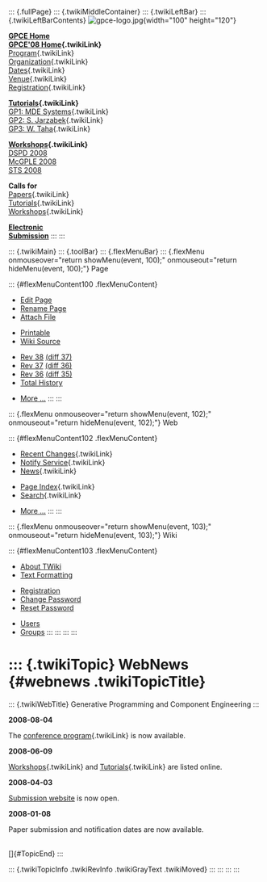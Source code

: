 ::: {.fullPage}
::: {.twikiMiddleContainer}
::: {.twikiLeftBar}
::: {.twikiLeftBarContents}
![gpce-logo.jpg](../pub/GPCE08/WebLeftBar/gpce-logo.jpg){width="100"
height="120"}

**[GPCE Home](http://www.gpce.org/)**\
**[GPCE\'08 Home](WebHome){.twikiLink}**\
[Program](ConferenceProgram){.twikiLink}\
[Organization](ConferenceOrganization){.twikiLink}\
[Dates](ImportantDates){.twikiLink}\
[Venue](ConferenceVenue){.twikiLink}\
[Registration](ConferenceRegistration){.twikiLink}

**[Tutorials](GpceTutorials){.twikiLink}**\
[GP1: MDE Systems](MdeTutorial){.twikiLink}\
[GP2: S. Jarzabek](PowerGenericsTutorial){.twikiLink}\
[GP3: W. Taha](MultiStageProgrammingTutorial){.twikiLink}

**[Workshops](GpceWorkshops){.twikiLink}**\
[DSPD 2008](http://www.labri.fr/perso/reveille/DSPD/2008/)\
[McGPLE
2008](http://www.infosun.fim.uni-passau.de/cl/staff/apel/McGPLE2008/index.html)\
[STS 2008](../Sts/STS08)

**Calls for**\
[Papers](CallForPapers){.twikiLink}\
[Tutorials](CallForTutorials){.twikiLink}\
[Workshops](CallForWorkshops){.twikiLink}

**[Electronic\
Submission](http://www.easychair.org/conferences/?conf=gpce2008)**
:::
:::

::: {.twikiMain}
::: {.toolBar}
::: {.flexMenuBar}
::: {.flexMenu onmouseover="return showMenu(event, 100);" onmouseout="return hideMenu(event, 100);"}
Page

::: {#flexMenuContent100 .flexMenuContent}
-   [Edit
    Page](http://www.program-transformation.org/edit/GPCE08/WebNews?t=1536827525)
-   [Rename
    Page](http://www.program-transformation.org/rename/GPCE08/WebNews)
-   [Attach
    File](http://www.program-transformation.org/attach/GPCE08/WebNews)

<!-- -->

-   [Printable](http://www.program-transformation.org/view/GPCE08/WebNews?skin=print.pattern)
-   [Wiki
    Source](http://www.program-transformation.org/view/GPCE08/WebNews?skin=text&raw=on&contenttype=text/plain)

<!-- -->

-   [Rev
    38](http://www.program-transformation.org/view/GPCE08/WebNews?rev=1.38)
    [(diff 37)](http://www.program-transformation.org/rdiff/GPCE08/WebNews?rev1=1.38&rev2=1.37)
-   [Rev
    37](http://www.program-transformation.org/view/GPCE08/WebNews?rev=1.37)
    [(diff 36)](http://www.program-transformation.org/rdiff/GPCE08/WebNews?rev1=1.37&rev2=1.36)
-   [Rev
    36](http://www.program-transformation.org/view/GPCE08/WebNews?rev=1.36)
    [(diff 35)](http://www.program-transformation.org/rdiff/GPCE08/WebNews?rev1=1.36&rev2=1.35)
-   [Total
    History](http://www.program-transformation.org/rdiff/GPCE08/WebNews)

<!-- -->

-   [More
    \...](http://www.program-transformation.org/oops/GPCE08/WebNews?template=oopsmore&param1=1.38&param2=1.38)
:::
:::

::: {.flexMenu onmouseover="return showMenu(event, 102);" onmouseout="return hideMenu(event, 102);"}
Web

::: {#flexMenuContent102 .flexMenuContent}
-   [Recent Changes](WebChanges){.twikiLink}
-   [Notify Service](WebNotify){.twikiLink}
-   [News](WebNews){.twikiLink}

<!-- -->

-   [Page Index](WebIndex){.twikiLink}
-   [Search](WebSearch){.twikiLink}

<!-- -->

-   [More
    \...](http://www.program-transformation.org/oops/GPCE08/WebNews?template=oopsmore&param1=1.38&param2=1.38)
:::
:::

::: {.flexMenu onmouseover="return showMenu(event, 103);" onmouseout="return hideMenu(event, 103);"}
Wiki

::: {#flexMenuContent103 .flexMenuContent}
-   [About
    TWiki](http://www.program-transformation.org/view/TWiki/WebHome)
-   [Text
    Formatting](http://www.program-transformation.org/view/TWiki/TextFormattingRules)

<!-- -->

-   [Registration](http://www.program-transformation.org/view/TWiki/TWikiRegistration)
-   [Change
    Password](http://www.program-transformation.org/view/TWiki/ChangePassword)
-   [Reset
    Password](http://www.program-transformation.org/view/TWiki/ResetPassword)

<!-- -->

-   [Users](http://www.program-transformation.org/view/Main/TWikiUsers)
-   [Groups](http://www.program-transformation.org/view/Main/TWikiGroups)
:::
:::
:::
:::

::: {.twikiTopic}
WebNews {#webnews .twikiTopicTitle}
=======

::: {.twikiWebTitle}
Generative Programming and Component Engineering
:::

**2008-08-04**

The [conference program](ConferenceProgram){.twikiLink} is now
available.

**2008-06-09**

[Workshops](GpceWorkshops){.twikiLink} and
[Tutorials](GpceTutorials){.twikiLink} are listed online.

**2008-04-03**

[Submission
website](http://www.easychair.org/conferences/?conf=gpce2008) is now
open.

**2008-01-08**

Paper submission and notification dates are now available.

\
[]{#TopicEnd}
:::

::: {.twikiTopicInfo .twikiRevInfo .twikiGrayText .twikiMoved}
:::
:::
:::
:::
